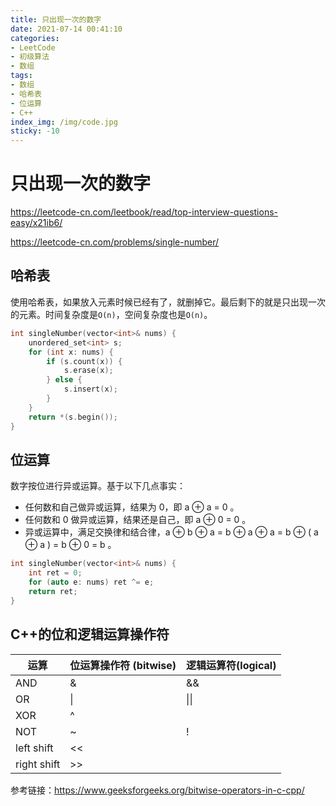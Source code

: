 ```yaml
---
title: 只出现一次的数字
date: 2021-07-14 00:41:10
categories:
- LeetCode
- 初级算法
- 数组
tags:
- 数组
- 哈希表
- 位运算
- C++
index_img: /img/code.jpg
sticky: -10
---
```


# 只出现一次的数字

https://leetcode-cn.com/leetbook/read/top-interview-questions-easy/x21ib6/

https://leetcode-cn.com/problems/single-number/

## 哈希表

使用哈希表，如果放入元素时候已经有了，就删掉它。最后剩下的就是只出现一次的元素。时间复杂度是`O(n)`，空间复杂度也是`O(n)`。

```c++
int singleNumber(vector<int>& nums) {
    unordered_set<int> s;
    for (int x: nums) {
        if (s.count(x)) {
            s.erase(x);
        } else {
            s.insert(x);
        }
    }
    return *(s.begin());
}
```

## 位运算

数字按位进行异或运算。基于以下几点事实：

+ 任何数和自己做异或运算，结果为 0，即 a ⊕ a = 0 。
+ 任何数和 0 做异或运算，结果还是自己，即 a ⊕ 0 = 0 。
+ 异或运算中，满足交换律和结合律，a ⊕ b ⊕ a = b ⊕ a ⊕ a = b ⊕ ( a ⊕ a ) = b ⊕ 0 = b 。

```c++
int singleNumber(vector<int>& nums) {
    int ret = 0;
    for (auto e: nums) ret ^= e;
    return ret;
}
```

## C++的位和逻辑运算操作符

| 运算        | 位运算操作符 (bitwise) | 逻辑运算符(logical) |
| ----------- | ---------------------- | ------------------- |
| AND         | &                      | &&                  |
| OR          | \|                     | \|\|                |
| XOR         | ^                      |                     |
| NOT         | ~                      | !                   |
| left shift  | <<                     |                     |
| right shift | >>                     |                     |

参考链接：https://www.geeksforgeeks.org/bitwise-operators-in-c-cpp/




